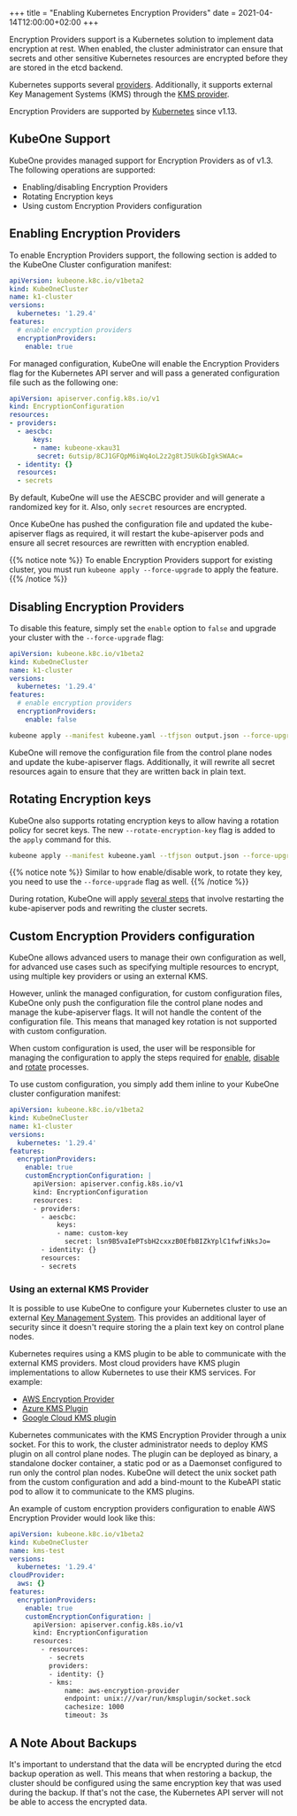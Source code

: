 +++
title = "Enabling Kubernetes Encryption Providers"
date = 2021-04-14T12:00:00+02:00
+++

Encryption Providers support is a Kubernetes solution to implement data
encryption at rest. When enabled, the cluster administrator can ensure that
secrets and other sensitive Kubernetes resources are encrypted before they are
stored in the etcd backend.

Kubernetes supports several [providers][k8s-encryption-providers].
Additionally, it supports external Key Management Systems (KMS) through the
[KMS provider][kms-provider].

Encryption Providers are supported by [Kubernetes][k8s-encrypt-data] since
v1.13.

## KubeOne Support

KubeOne provides managed support for Encryption Providers as of v1.3.
The following operations are supported:

- Enabling/disabling Encryption Providers
- Rotating Encryption keys
- Using custom Encryption Providers configuration

## Enabling Encryption Providers

To enable Encryption Providers support, the following section is added to the
KubeOne Cluster configuration manifest:

```yaml
apiVersion: kubeone.k8c.io/v1beta2
kind: KubeOneCluster
name: k1-cluster
versions:
  kubernetes: '1.29.4'
features:
  # enable encryption providers
  encryptionProviders:
    enable: true
```

For managed configuration, KubeOne will enable the Encryption Providers flag
for the Kubernetes API server and will pass a generated configuration file such
as the following one:

```yaml
apiVersion: apiserver.config.k8s.io/v1
kind: EncryptionConfiguration
resources:
- providers:
  - aescbc:
      keys:
      - name: kubeone-xkau31
       secret: 6utsip/8CJ1GFQpM6iWq4oL2z2g8tJ5UkGbIgkSWAAc=
  - identity: {}
  resources:
  - secrets
```

By default, KubeOne will use the AESCBC provider and will generate a randomized
key for it. Also, only `secret` resources are encrypted.

Once KubeOne has pushed the configuration file and updated the kube-apiserver
flags as required, it will restart the kube-apiserver pods and ensure all
secret resources are rewritten with encryption enabled.

{{% notice note %}}
To enable Encryption Providers support for existing cluster, you must
run `kubeone apply --force-upgrade` to apply the feature.
{{% /notice %}}


## Disabling Encryption Providers

To disable this feature, simply set the `enable` option to `false` and upgrade
your cluster with the `--force-upgrade` flag:

```yaml
apiVersion: kubeone.k8c.io/v1beta2
kind: KubeOneCluster
name: k1-cluster
versions:
  kubernetes: '1.29.4'
features:
  # enable encryption providers
  encryptionProviders:
    enable: false
```

```bash
kubeone apply --manifest kubeone.yaml --tfjson output.json --force-upgrade
```

KubeOne will remove the configuration file from the control plane nodes and
update the kube-apiserver flags. Additionally, it will rewrite all secret
resources again to ensure that they are written back in plain text.

## Rotating Encryption keys

KubeOne also supports rotating encryption keys to allow having a rotation
policy for secret keys. The new `--rotate-encryption-key` flag is added to
the `apply` command for this.

```bash
kubeone apply --manifest kubeone.yaml --tfjson output.json --force-upgrade --rotate-encryption-key
```

{{% notice note %}}
Similar to how enable/disable work, to rotate they key, you need to use the
`--force-upgrade` flag as well.
{{% /notice %}}

During rotation, KubeOne will apply [several steps][k8s-rotating-key] that
involve restarting the kube-apiserver pods and rewriting the cluster secrets.

## Custom Encryption Providers configuration

KubeOne allows advanced users to manage their own configuration as well,
for advanced use cases such as specifying multiple resources to encrypt,
using multiple key providers or using an external KMS.

However, unlink the managed configuration, for custom configuration files,
KubeOne only push the configuration file the control plane nodes and manage the
kube-apiserver flags. It will not handle the content of the configuration file.
This means that managed key rotation is not supported with custom
configuration.

When custom configuration is used, the user will be responsible for managing
the configuration to apply the steps required for
[enable][k8s-encrypt-data-enable], [disable][k8s-encrypt-data-disable]
and [rotate][k8s-rotating-key] processes.

To use custom configuration, you simply add them inline to your KubeOne cluster
configuration manifest:

```yaml
apiVersion: kubeone.k8c.io/v1beta2
kind: KubeOneCluster
name: k1-cluster
versions:
  kubernetes: '1.29.4'
features:
  encryptionProviders:
    enable: true
    customEncryptionConfiguration: |
      apiVersion: apiserver.config.k8s.io/v1
      kind: EncryptionConfiguration
      resources:
      - providers:
        - aescbc:
            keys:
            - name: custom-key
              secret: lsn9B5vaIePTsbH2cxxzB0EfbBIZkYplC1fwfiNksJo=
        - identity: {}
        resources:
        - secrets
```
### Using an external KMS Provider

It is possible to use KubeOne to configure your Kubernetes cluster to use an external [Key Management System][Key-Management-System]. This provides an additional layer of security since it doesn't require storing the a plain text key on control plane nodes.

Kubernetes requires using a KMS plugin to be able to communicate with the external KMS providers. Most cloud providers have KMS plugin implementations to allow Kubernetes to use their KMS services. For example:
- [AWS Encryption Provider][AWS-Encryption-Provider]
- [Azure KMS Plugin][Azure-KMS-Plugin]
- [Google Cloud KMS plugin][Google-Cloud-KMS-plugin]

Kubernetes communicates with the KMS Encryption Provider through a unix socket. For this to work, the cluster administrator needs to deploy KMS plugin on all control plane nodes. The plugin can be deployed as binary, a standalone docker container, a static pod or as a Daemonset configured to run only the control plan nodes. KubeOne will detect the unix socket path from the custom configuration and add a bind-mount to the KubeAPI static pod to allow it to communicate to the KMS plugins.

An example of custom encryption providers configuration to enable AWS Encryption Provider would look like this:

```yaml
apiVersion: kubeone.k8c.io/v1beta2
kind: KubeOneCluster
name: kms-test
versions:
  kubernetes: '1.29.4'
cloudProvider:
  aws: {}
features:
  encryptionProviders:
    enable: true
    customEncryptionConfiguration: |
      apiVersion: apiserver.config.k8s.io/v1
      kind: EncryptionConfiguration
      resources:
        - resources:
          - secrets
          providers:
          - identity: {}
          - kms:
              name: aws-encryption-provider
              endpoint: unix:///var/run/kmsplugin/socket.sock
              cachesize: 1000
              timeout: 3s
```


## A Note About Backups

It's important to understand that the data will be encrypted during the etcd
backup operation as well. This means that when restoring a backup, the cluster
should be configured using the same encryption key that was used during the
backup. If that's not the case, the Kubernetes API server will not be able to
access the encrypted data.

[k8s-encryption-providers]: https://kubernetes.io/docs/tasks/administer-cluster/encrypt-data/#providers
[kms-provider]: https://kubernetes.io/docs/tasks/administer-cluster/kms-provider/
[k8s-encrypt-data]: https://kubernetes.io/docs/tasks/administer-cluster/encrypt-data/
[k8s-rotating-key]: https://kubernetes.io/docs/tasks/administer-cluster/encrypt-data/#rotating-a-decryption-key
[k8s-encrypt-data-enable]: https://kubernetes.io/docs/tasks/administer-cluster/encrypt-data/#encrypting-your-data
[k8s-encrypt-data-disable]: https://kubernetes.io/docs/tasks/administer-cluster/encrypt-data/#decrypting-all-data
[Key-Management-System]: https://kubernetes.io/docs/tasks/administer-cluster/kms-provider/
[AWS-Encryption-Provider]: https://github.com/kubernetes-sigs/aws-encryption-provider
[Azure-KMS-Plugin]: https://github.com/Azure/kubernetes-kms
[Google-Cloud-KMS-plugin]: https://github.com/GoogleCloudPlatform/k8s-cloudkms-plugin
